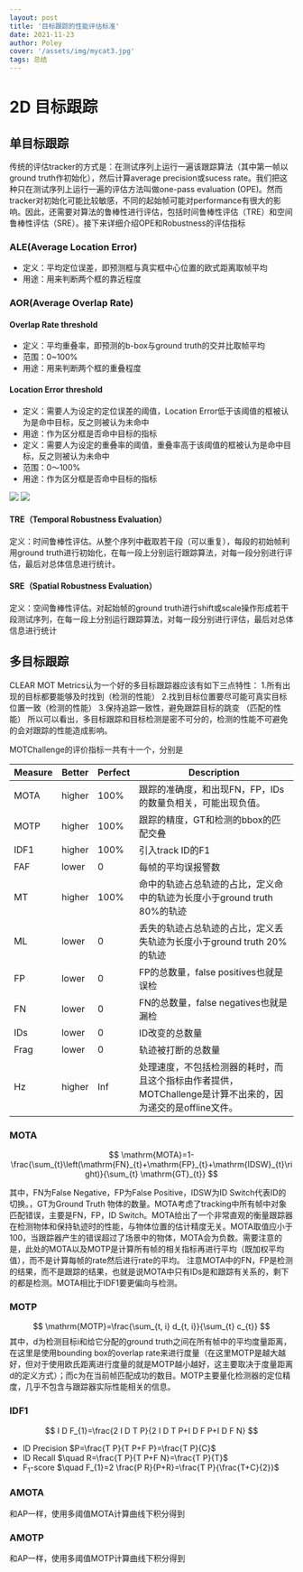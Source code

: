 ```yaml
---
layout: post
title: '目标跟踪的性能评估标准'
date: 2021-11-23
author: Poley
cover: '/assets/img/mycat3.jpg'
tags: 总结
---
```


# 2D 目标跟踪

## 单目标跟踪
传统的评估tracker的方式是：在测试序列上运行一遍该跟踪算法（其中第一帧以ground truth作初始化），然后计算average precision或sucess rate。我们把这种只在测试序列上运行一遍的评估方法叫做one-pass evaluation (OPE)。然而tracker对初始化可能比较敏感，不同的起始帧可能对performance有很大的影响。因此，还需要对算法的鲁棒性进行评估，包括时间鲁棒性评估（TRE）和空间鲁棒性评估（SRE）。接下来详细介绍OPE和Robustness的评估指标

### ALE(Average Location Error)

+ 定义：平均定位误差，即预测框与真实框中心位置的欧式距离取帧平均
+ 用途：用来判断两个框的靠近程度

### AOR(Average Overlap Rate)

#### Overlap Rate threshold
+ 定义：平均重叠率，即预测的b-box与ground truth的交并比取帧平均
+ 范围：0~100%
+ 用途：用来判断两个框的重叠程度

#### Location Error threshold
+ 定义：需要人为设定的定位误差的阈值，Location Error低于该阈值的框被认为是命中目标，反之则被认为未命中
+ 用途：作为区分框是否命中目标的指标
+ 定义：需要人为设定的重叠率的阈值，重叠率高于该阈值的框被认为是命中目标，反之则被认为未命中
+ 范围：0～100%
+ 用途：作为区分框是否命中目标的指标

![](/assets/img/20211122/pp.png)
![](/assets/img/20211122/SP.png)

#### TRE（Temporal Robustness Evaluation）
定义：时间鲁棒性评估。从整个序列中截取若干段（可以重复），每段的初始帧利用ground truth进行初始化，在每一段上分别运行跟踪算法，对每一段分别进行评估，最后对总体信息进行统计。
#### SRE（Spatial Robustness Evaluation）
定义：空间鲁棒性评估。对起始帧的ground truth进行shift或scale操作形成若干段测试序列，在每一段上分别运行跟踪算法，对每一段分别进行评估，最后对总体信息进行统计

## 多目标跟踪
CLEAR MOT Metrics认为一个好的多目标跟踪器应该有如下三点特性：
1.所有出现的目标都要能够及时找到（检测的性能）
2.找到目标位置要尽可能可真实目标位置一致（检测的性能）
3.保持追踪一致性，避免跟踪目标的跳变 （匹配的性能）
所以可以看出，多目标跟踪和目标检测是密不可分的，检测的性能不可避免的会对跟踪的性能造成影响。

MOTChallenge的评价指标一共有十一个，分别是

Measure|Better|Perfect|Description
--|--|--|--|
MOTA|higher|100%|跟踪的准确度，和出现FN，FP，IDs的数量负相关，可能出现负值。
MOTP|higher|100%|跟踪的精度，GT和检测的bbox的匹配交叠
IDF1|higher|100%|引入track ID的F1
FAF|lower|0|每帧的平均误报警数
MT|higher|100%|命中的轨迹占总轨迹的占比，定义命中的轨迹为长度小于ground truth 80%的轨迹
ML|lower|0|丢失的轨迹占总轨迹的占比，定义丢失轨迹为长度小于ground truth 20%的轨迹
FP|lower|0|FP的总数量，false positives也就是误检
FN|lower|0|FN的总数量，false negatives也就是漏检
IDs|lower|0|ID改变的总数量
Frag|lower|0|轨迹被打断的总数量
Hz|higher|Inf|处理速度，不包括检测器的耗时，而且这个指标由作者提供，MOTChallenge是计算不出来的，因为递交的是offline文件。

### MOTA
$$
\mathrm{MOTA}=1-\frac{\sum_{t}\left(\mathrm{FN}_{t}+\mathrm{FP}_{t}+\mathrm{IDSW}_{t}\right)}{\sum_{t} \mathrm{GT}_{t}}
$$


其中，FN为False Negative，FP为False Positive，IDSW为ID Switch代表ID的切换。，GT为Ground Truth 物体的数量。MOTA考虑了tracking中所有帧中对象匹配错误，主要是FN，FP，ID Switch。MOTA给出了一个非常直观的衡量跟踪器在检测物体和保持轨迹时的性能，与物体位置的估计精度无关。MOTA取值应小于100，当跟踪器产生的错误超过了场景中的物体，MOTA会为负数。需要注意的是，此处的MOTA以及MOTP是计算所有帧的相关指标再进行平均（既加权平均值），而不是计算每帧的rate然后进行rate的平均。
注意MOTA中的FN，FP是检测的结果，而不是跟踪的结果，也就是说MOTA中只有IDs是和跟踪有关系的，剩下的都是检测。MOTA相比于IDF1要更偏向与检测。
### MOTP
$$
\mathrm{MOTP}=\frac{\sum_{t, i} d_{t, i}}{\sum_{t} c_{t}}
$$
其中，d为检测目标i和给它分配的ground truth之间在所有帧中的平均度量距离，在这里是使用bounding box的overlap rate来进行度量（在这里MOTP是越大越好，但对于使用欧氏距离进行度量的就是MOTP越小越好，这主要取决于度量距离d的定义方式）；而c为在当前帧匹配成功的数目。MOTP主要量化检测器的定位精度，几乎不包含与跟踪器实际性能相关的信息。
### IDF1 
$$
I D F_{1}=\frac{2 I D T P}{2 I D T P+I D F P+I D F N}
$$
- ID Precision $P=\frac{T P}{T P+F P}=\frac{T P}{C}$
- ID Recall $\quad R=\frac{T P}{T P+F N}=\frac{T P}{T}$
- $\mathrm{F}_{1}$-score $\quad F_{1}=2 \frac{P R}{P+R}=\frac{T P}{\frac{T+C}{2}}$

### AMOTA
和AP一样，使用多阈值MOTA计算曲线下积分得到
### AMOTP
和AP一样，使用多阈值MOTP计算曲线下积分得到